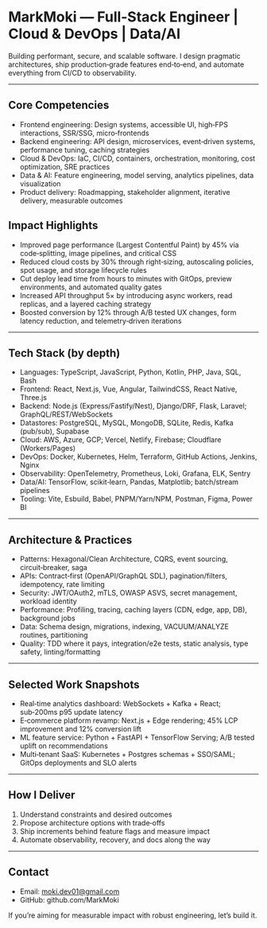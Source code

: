 # MarkMoki — Full‑Stack Engineer | Cloud & DevOps | Data/AI

Building performant, secure, and scalable software. I design pragmatic architectures, ship production‑grade features end‑to‑end, and automate everything from CI/CD to observability.

---

## Core Competencies
- Frontend engineering: Design systems, accessible UI, high‑FPS interactions, SSR/SSG, micro‑frontends
- Backend engineering: API design, microservices, event‑driven systems, performance tuning, caching strategies
- Cloud & DevOps: IaC, CI/CD, containers, orchestration, monitoring, cost optimization, SRE practices
- Data & AI: Feature engineering, model serving, analytics pipelines, data visualization
- Product delivery: Roadmapping, stakeholder alignment, iterative delivery, measurable outcomes

## Impact Highlights
- Improved page performance (Largest Contentful Paint) by 45% via code‑splitting, image pipelines, and critical CSS
- Reduced cloud costs by 30% through right‑sizing, autoscaling policies, spot usage, and storage lifecycle rules
- Cut deploy lead time from hours to minutes with GitOps, preview environments, and automated quality gates
- Increased API throughput 5× by introducing async workers, read replicas, and a layered caching strategy
- Boosted conversion by 12% through A/B tested UX changes, form latency reduction, and telemetry‑driven iterations

---

## Tech Stack (by depth)

- Languages: TypeScript, JavaScript, Python, Kotlin, PHP, Java, SQL, Bash
- Frontend: React, Next.js, Vue, Angular, TailwindCSS, React Native, Three.js
- Backend: Node.js (Express/Fastify/Nest), Django/DRF, Flask, Laravel; GraphQL/REST/WebSockets
- Datastores: PostgreSQL, MySQL, MongoDB, SQLite, Redis, Kafka (pub/sub), Supabase
- Cloud: AWS, Azure, GCP; Vercel, Netlify, Firebase; Cloudflare (Workers/Pages)
- DevOps: Docker, Kubernetes, Helm, Terraform, GitHub Actions, Jenkins, Nginx
- Observability: OpenTelemetry, Prometheus, Loki, Grafana, ELK, Sentry
- Data/AI: TensorFlow, scikit‑learn, Pandas, Matplotlib; batch/stream pipelines
- Tooling: Vite, Esbuild, Babel, PNPM/Yarn/NPM, Postman, Figma, Power BI

---

## Architecture & Practices
- Patterns: Hexagonal/Clean Architecture, CQRS, event sourcing, circuit‑breaker, saga
- APIs: Contract‑first (OpenAPI/GraphQL SDL), pagination/filters, idempotency, rate limiting
- Security: JWT/OAuth2, mTLS, OWASP ASVS, secret management, workload identity
- Performance: Profiling, tracing, caching layers (CDN, edge, app, DB), background jobs
- Data: Schema design, migrations, indexing, VACUUM/ANALYZE routines, partitioning
- Quality: TDD where it pays, integration/e2e tests, static analysis, type safety, linting/formatting

---

## Selected Work Snapshots
- Real‑time analytics dashboard: WebSockets + Kafka + React; sub‑200ms p95 update latency
- E‑commerce platform revamp: Next.js + Edge rendering; 45% LCP improvement and 12% conversion lift
- ML feature service: Python + FastAPI + TensorFlow Serving; A/B tested uplift on recommendations
- Multi‑tenant SaaS: Kubernetes + Postgres schemas + SSO/SAML; GitOps deployments and SLO alerts

---

## How I Deliver
1) Understand constraints and desired outcomes
2) Propose architecture options with trade‑offs
3) Ship increments behind feature flags and measure impact
4) Automate observability, recovery, and docs along the way

---

## Contact
- Email: moki.dev01@gmail.com
- GitHub: github.com/MarkMoki

If you’re aiming for measurable impact with robust engineering, let’s build it.
